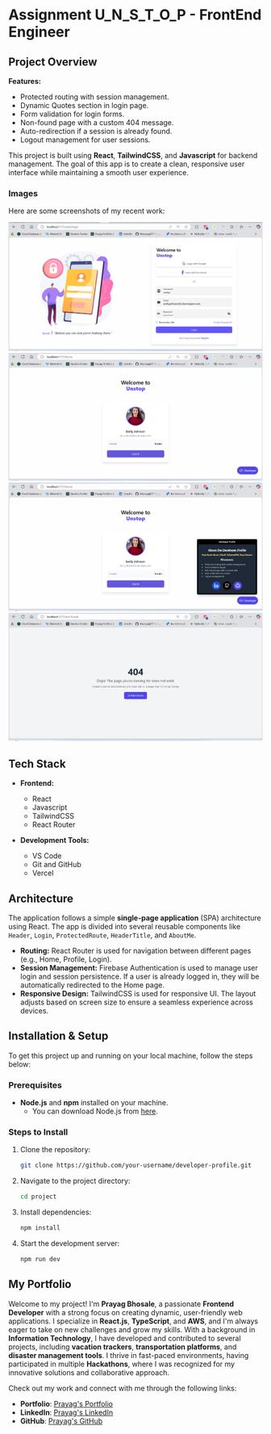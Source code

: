 # Assignment U_N_S_T_O_P - FrontEnd Engineer

## Project Overview

**Features:**

- Protected routing with session management.
- Dynamic Quotes section in login page.
- Form validation for login forms.
- Non-found page with a custom 404 message.
- Auto-redirection if a session is already found.
- Logout management for user sessions.

This project is built using **React**, **TailwindCSS**, and **Javascript** for backend management. The goal of this app is to create a clean, responsive user interface while maintaining a smooth user experience.



### Images

Here are some screenshots of my recent work:

![Project - Login](src/assets/images/git/1.png)
![Project - Home ](src/assets/images/git/2.png)
![Project - Page Not Found ](src/assets/images/git/3.png)
![Project - About Me ](src/assets/images/git/4.png)

## Tech Stack

- **Frontend:**

  - React
  - Javascript
  - TailwindCSS
  - React Router

- **Development Tools:**
  - VS Code
  - Git and GitHub
  - Vercel

## Architecture

The application follows a simple **single-page application** (SPA) architecture using React. The app is divided into several reusable components like `Header`, `Login`, `ProtectedRoute`, `HeaderTitle`, and `AboutMe`.

- **Routing:** React Router is used for navigation between different pages (e.g., Home, Profile, Login).
- **Session Management:** Firebase Authentication is used to manage user login and session persistence. If a user is already logged in, they will be automatically redirected to the Home page.
- **Responsive Design:** TailwindCSS is used for responsive UI. The layout adjusts based on screen size to ensure a seamless experience across devices.

## Installation & Setup

To get this project up and running on your local machine, follow the steps below:

### Prerequisites

- **Node.js** and **npm** installed on your machine.
  - You can download Node.js from [here](https://nodejs.org/).

### Steps to Install

1. Clone the repository:

   ```bash
   git clone https://github.com/your-username/developer-profile.git

   ```

2. Navigate to the project directory:

   ```bash
   cd project

   ```

3. Install dependencies:

   ```bash
   npm install

   ```

4. Start the development server:
   ```bash
   npm run dev
   ```

## My Portfolio

Welcome to my project! I'm **Prayag Bhosale**, a passionate **Frontend Developer** with a strong focus on creating dynamic, user-friendly web applications. I specialize in **React.js**, **TypeScript**, and **AWS**, and I'm always eager to take on new challenges and grow my skills. With a background in **Information Technology**, I have developed and contributed to several projects, including **vacation trackers**, **transportation platforms**, and **disaster management tools**. I thrive in fast-paced environments, having participated in multiple **Hackathons**, where I was recognized for my innovative solutions and collaborative approach.

Check out my work and connect with me through the following links:

- **Portfolio**: [Prayag's Portfolio](https://mrprayag-portfolio-2d915.web.app/)
- **LinkedIn**: [Prayag's LinkedIn](https://www.linkedin.com/in/prayagbhosale22/)
- **GitHub**: [Prayag's GitHub](https://github.com/Mrprayag077)
